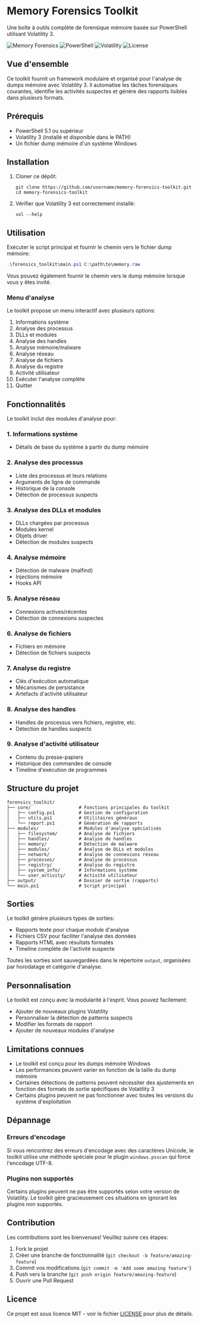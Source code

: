 # Memory Forensics Toolkit

Une boîte à outils complète de forensique mémoire basée sur PowerShell utilisant Volatility 3.

![Memory Forensics](https://img.shields.io/badge/Memory-Forensics-blue)
![PowerShell](https://img.shields.io/badge/PowerShell-5.1+-blue)
![Volatility](https://img.shields.io/badge/Volatility-3.0-green)
![License](https://img.shields.io/badge/License-MIT-yellow)

## Vue d'ensemble

Ce toolkit fournit un framework modulaire et organisé pour l'analyse de dumps mémoire avec Volatility 3. Il automatise les tâches forensiques courantes, identifie les activités suspectes et génère des rapports lisibles dans plusieurs formats.

## Prérequis

- PowerShell 5.1 ou supérieur
- Volatility 3 (installé et disponible dans le PATH)
- Un fichier dump mémoire d'un système Windows

## Installation

1. Cloner ce dépôt:
   ```
   git clone https://github.com/username/memory-forensics-toolkit.git
   cd memory-forensics-toolkit
   ```

2. Vérifier que Volatility 3 est correctement installé:
   ```
   vol --help
   ```

## Utilisation

Exécuter le script principal et fournir le chemin vers le fichier dump mémoire:

```powershell
.\forensics_toolkit\main.ps1 C:\path\to\memory.raw
```

Vous pouvez également fournir le chemin vers le dump mémoire lorsque vous y êtes invité.

### Menu d'analyse

Le toolkit propose un menu interactif avec plusieurs options:

1. Informations système
2. Analyse des processus
3. DLLs et modules
4. Analyse des handles
5. Analyse mémoire/malware
6. Analyse réseau
7. Analyse de fichiers
8. Analyse du registre
9. Activité utilisateur
10. Exécuter l'analyse complète
11. Quitter

## Fonctionnalités

Le toolkit inclut des modules d'analyse pour:

### 1. Informations système
- Détails de base du système à partir du dump mémoire

### 2. Analyse des processus
- Liste des processus et leurs relations
- Arguments de ligne de commande
- Historique de la console
- Détection de processus suspects

### 3. Analyse des DLLs et modules
- DLLs chargées par processus
- Modules kernel
- Objets driver
- Détection de modules suspects

### 4. Analyse mémoire
- Détection de malware (malfind)
- Injections mémoire
- Hooks API

### 5. Analyse réseau
- Connexions actives/récentes
- Détection de connexions suspectes

### 6. Analyse de fichiers
- Fichiers en mémoire
- Détection de fichiers suspects

### 7. Analyse du registre
- Clés d'exécution automatique
- Mécanismes de persistance
- Artefacts d'activité utilisateur

### 8. Analyse des handles
- Handles de processus vers fichiers, registre, etc.
- Détection de handles suspects

### 9. Analyse d'activité utilisateur
- Contenu du presse-papiers
- Historique des commandes de console
- Timeline d'exécution de programmes

## Structure du projet

```
forensics_toolkit/
├── core/                  # Fonctions principales du toolkit
│   ├── config.ps1         # Gestion de configuration
│   ├── utils.ps1          # Utilitaires généraux
│   └── report.ps1         # Génération de rapports
├── modules/               # Modules d'analyse spécialisés
│   ├── filesystem/        # Analyse de fichiers
│   ├── handles/           # Analyse de handles
│   ├── memory/            # Détection de malware
│   ├── modules/           # Analyse de DLLs et modules
│   ├── network/           # Analyse de connexions réseau
│   ├── processes/         # Analyse de processus
│   ├── registry/          # Analyse du registre
│   ├── system_info/       # Informations système
│   └── user_activity/     # Activité utilisateur
├── output/                # Dossier de sortie (rapports)
└── main.ps1               # Script principal
```

## Sorties

Le toolkit génère plusieurs types de sorties:

- Rapports texte pour chaque module d'analyse
- Fichiers CSV pour faciliter l'analyse des données
- Rapports HTML avec résultats formatés
- Timeline complète de l'activité suspecte

Toutes les sorties sont sauvegardées dans le répertoire `output`, organisées par horodatage et catégorie d'analyse.

## Personnalisation

Le toolkit est conçu avec la modularité à l'esprit. Vous pouvez facilement:

- Ajouter de nouveaux plugins Volatility
- Personnaliser la détection de patterns suspects
- Modifier les formats de rapport
- Ajouter de nouveaux modules d'analyse

## Limitations connues

- Le toolkit est conçu pour les dumps mémoire Windows
- Les performances peuvent varier en fonction de la taille du dump mémoire
- Certaines détections de patterns peuvent nécessiter des ajustements en fonction des formats de sortie spécifiques de Volatility 3
- Certains plugins peuvent ne pas fonctionner avec toutes les versions du système d'exploitation

## Dépannage

### Erreurs d'encodage
Si vous rencontrez des erreurs d'encodage avec des caractères Unicode, le toolkit utilise une méthode spéciale pour le plugin `windows.psscan` qui force l'encodage UTF-8.

### Plugins non supportés
Certains plugins peuvent ne pas être supportés selon votre version de Volatility. Le toolkit gère gracieusement ces situations en ignorant les plugins non supportés.

## Contribution

Les contributions sont les bienvenues! Veuillez suivre ces étapes:

1. Fork le projet
2. Créer une branche de fonctionnalité (`git checkout -b feature/amazing-feature`)
3. Commit vos modifications (`git commit -m 'Add some amazing feature'`)
4. Push vers la branche (`git push origin feature/amazing-feature`)
5. Ouvrir une Pull Request

## Licence

Ce projet est sous licence MIT - voir le fichier [LICENSE](LICENSE) pour plus de détails.
